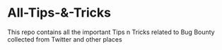 # All-Tips-&-Tricks
This repo contains all the important Tips n Tricks related to Bug Bounty collected from Twitter and other places
